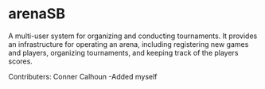 # arenaSB
A multi-user system for organizing and conducting tournaments. It provides an infrastructure for operating an arena, including registering new games and players, organizing tournaments, and keeping track of the players scores. 

Contributers: 
Conner Calhoun -Added myself
